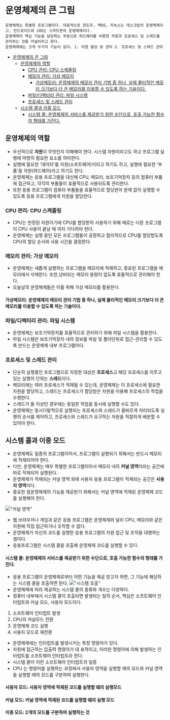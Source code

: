 # 운영체제의 큰 그림
    운영체제는 특별한 프로그램이다. 대표적으로 윈도우, 맥OS, 리눅스는 데스크탑의 운영체제이고, 안드로이드와 iOS는 스마트폰의 운영체제이다.
    운영체제의 핵심 기능을 담당하는 부분으로 하드웨어를 비롯한 자원과 프로세스 및 스레드를 관리하는 것을 커널이라고 한다. 
    운영체제에는 크게 두가지 기능이 있다. 1. 자원 할당 및 관리 2. 프로세스 및 스레드 관리

<!-- TOC -->
* [운영체제의 큰 그림](#운영체제의-큰-그림)
  * [운영체제의 역할](#운영체제의-역할)
    * [CPU 관리: CPU 스케줄링](#cpu-관리-cpu-스케줄링)
    * [메모리 관리: 가상 메모리](#메모리-관리-가상-메모리)
      * [가상메모리: 운영체제의 메모리 관리 기법 중 하나, 실제 물리적인 메모리 크기보다 더 큰 메모리를 이용할 수 있도록 하는 기술이다.](#가상메모리-운영체제의-메모리-관리-기법-중-하나-실제-물리적인-메모리-크기보다-더-큰-메모리를-이용할-수-있도록-하는-기술이다)
    * [파일/디렉터리 관리: 파일 시스템](#파일디렉터리-관리-파일-시스템)
    * [프로세스 및 스레드 관리](#프로세스-및-스레드-관리-)
  * [시스템 콜과 이중 모드](#시스템-콜과-이중-모드)
      * [시스템 콜: 운영체제의 서비스를 제공받기 위한 수단으로, 호출 가능한 함수의 형태를 가진다.](#시스템-콜-운영체제의-서비스를-제공받기-위한-수단으로-호출-가능한-함수의-형태를-가진다-)
<!-- TOC -->
## 운영체제의 역할
- 우선적으로 **자원**이 무엇인지 이해해야 한다. 시스템 자원이라고도 하고 프로그램 실행에 마땅히 필요한 요소를 의미한다.
- 실행에 필요한 '데이터'를 자원(소프트웨어)이라고 하기도 하고, 실행에 필요한 '부품'을 자원(하드웨어)라고 하기도 한다. 
- 운영체제는 응용 프로그램을 대신해 CPU, 메모리, 보조기억장치 등의 컴퓨터 부품에 접근하고, 각각의 부품들이 효율적으로 사용되도록 관리한다.
- 또한 응용 프로그램이 컴퓨터 부품들을 효율적으로 할당받아 문제 없이 실행할 수 있도록 응용 프로그램에게 자원을 할당한다. 

### CPU 관리: CPU 스케줄링
- CPU는 한정된 자원이기에 CPU를 할당받아 사용하기 위해 때로는 다른 프로그램이 CPU 사용이 끝날 때 까지 기다려야 한다.
- 운영체제는 실행 중인 모든 프로그램들이 공정하고 합리적으로 CPU를 할당받도록 CPU의 할당 순서와 사용 시간을 결정한다.

### 메모리 관리: 가상 메모리
- 운영체제는 새롭게 실행하는 프로그램을 메모리에 적재하고, 종료된 프로그램을 메모리에서 삭제한다. 또한,낭비되는 메모리 용량이 없도록 효율적으로 관리해야 한다.
- 오늘날의 운영체제들은 이를 위해 가상 메모리를 활용한다.
#### 가상메모리: 운영체제의 메모리 관리 기법 중 하나, 실제 물리적인 메모리 크기보다 더 큰 메모리를 이용할 수 있도록 하는 기술이다.

### 파일/디렉터리 관리: 파일 시스템
- 운영체제는 보조기억장치를 효율적으로 관리하기 위해 파일 시스템을 활용한다.
- 파일 시스템은 보조기억장치 내의 정보를 파일 및 폴더단위로 접근-관리할 수 있도록 만드는 운영체제 내부 프로그램이다. 

### 프로세스 및 스레드 관리 
- 단순히 실행중인 프로그램으로 지칭한 대상은 **프로세스**고 해당 프로세스를 이루고 있는 실행의 단위는 **스레드**이다. 
- 메모리에는 여러 프로세스가 적재될 수 있는데, 운영체제는 이 프로세스에 필요한 자원을 할당하고, 스레드는 프로세스가 할당받은 자원을 이용해 프로세스의 작업을 수행한다.
- 스레드가 둘 이상인 경우에는 동일한 작업을 동시에 실행할 수도 있다.
- 운영체제는 동시다발적으로 실행되는 프로세스와 스레드가 올바르게 처리되도록 실행의 순서를 제어하고, 프로세스와 스레드가 요구하는 자원을 적절하게 배분할 수 있어야 한다.

## 시스템 콜과 이중 모드
- 운영체제도 일종의 프로그램이어서, 프로그램이 실행되기 위해서는 반드시 메모리에 적재되어야 한다. 
- 다만, 운영체제는 매우 특별한 프로그램이어서 메모리 내의 **커널 영역**이라는 공간에 따로 적재되어 실행된다.
- 운영체제가 적재되는 커널 영역 외에 사용자 응용 프로그램이 적재되는 공간은 **사용자 영역**이다.
- 중요한 점운영체제의 기능을 제공받기 위해서는 커널 영역에 적재된 운영체제 코드를 실행해야 한다.

!["커널 영역"](https://csnote.net/assets/img/os/kernel_space.png )

- 웹 브라우저나 게임과 같은 응용 프로그램은 운영체제와 달리 CPU, 메모리와 같은 자원에 직접 접근하거나 조작할 수 없다.
- 운영체제가 자신의 코드를 실행한 응용 프로그램의 자원 접근 및 조작을 대행하는 셈이다.
- 응용프로그램은 시스템 콜을 호출해 운영체제 코드를 실행할 수 있다. 
#### 시스템 콜: 운영체제의 서비스를 제공받기 위한 수단으로, 호출 가능한 함수의 형태를 가진다. 
- 응용 프로그램이 운영체제로부터 어떤 기능을 제공 받고자 하면, 그 기능에 해당하는 시스템 콜을 호출하면 된다.
  !["시스템 호출"](https://csnote.net/assets/img/os/syscall.png )
- 운영체제에 따라 제공하는 시스템 콜의 종류와 개수는 다양하다.
- 컴퓨터 내부에서 시스템 콜이 호출되면 발생되는 일의 순서, 핵심은 소프트웨어 인터럽트와 커널 모드, 사용자 모드이다.
1. 소프트웨어 인터럽트 발생
2. CPU의 커널모드 전환
3. 운영체제 코드 실행
4. 사용자 모드로 재전환

- 운영체제에는 인터럽트를 발생시키는 특정 명령어가 있다. 
- 자원에 접근하는 입출력 명령어가 대 표적이고, 이러한 명령어에 의해 발생하는 인터럽트를 소프트웨어 인터럽트라 한다.
- 시스템 콜이 이런 소프트웨어 인터럽트의 일종
- CPU 는 명령어를 실행하는 과정에서 서용자 영역을 실행할 때의 모드와 커널 영역을 실행할 때의 모드를 구분하여 실행한다.
#### 사용자 모드: 사용자 영역에 적재된 코드를 실행할 떄의 실행모드 
#### 커널 모드: 커널 영역에 적재된 코드를 실행할 떄의 실행 모드
#### 이중 모드: 2개의 모드를 구분하여 실행하는 것
